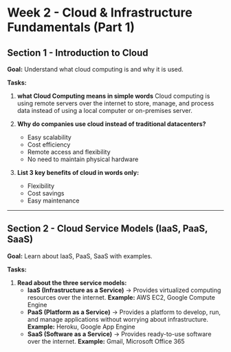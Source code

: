 # Week 2 - Cloud & Infrastructure Fundamentals (Part 1)

## Section 1 - Introduction to Cloud

**Goal:** Understand what cloud computing is and why it is used.

**Tasks:**

1. **what Cloud Computing means in simple words**
   Cloud computing is using remote servers over the internet to store, manage, and process data instead of using a local computer or on-premises server.

2. **Why do companies use cloud instead of traditional datacenters?**
   - Easy scalability
   - Cost efficiency
   - Remote access and flexibility
   - No need to maintain physical hardware

3. **List 3 key benefits of cloud in words only:**
   - Flexibility
   - Cost savings
   - Easy maintenance

---

## Section 2 - Cloud Service Models (IaaS, PaaS, SaaS)

**Goal:** Learn about IaaS, PaaS, SaaS with examples.

**Tasks:**

1. **Read about the three service models:**
   - **IaaS (Infrastructure as a Service)** → Provides virtualized computing resources over the internet.
     **Example:** AWS EC2, Google Compute Engine
   - **PaaS (Platform as a Service)** → Provides a platform to develop, run, and manage applications without worrying about infrastructure.
     **Example:** Heroku, Google App Engine
   - **SaaS (Software as a Service)** → Provides ready-to-use software over the internet.
     **Example:** Gmail, Microsoft Office 365
